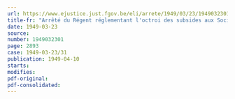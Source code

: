 ```yaml
---
url: https://www.ejustice.just.fgov.be/eli/arrete/1949/03/23/1949032301/justel
title-fr: "Arrêté du Régent réglementant l'octroi des subsides aux Sociétés coopératives pour la réparation des dommages de guerre aux biens privés (abrogé par AR 02-06-1956, art. 13)"
date: 1949-03-23
source:
number: 1949032301
page: 2893
case: 1949-03-23/31
publication: 1949-04-10
starts:
modifies:
pdf-original:
pdf-consolidated:
---
```


